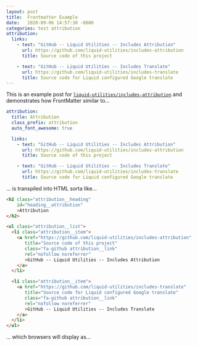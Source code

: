 ```yaml
---
layout: post
title:  Frontmatter Example
date:   2020-09-06 14:57:30 -0800
categories: test attribution
attribution:
  links:
    - text: "GitHub -- Liquid Utilities -- Includes Attribution"
      url: https://github.com/liquid-utilities/includes-attribution
      title: Source code of this project

    - text: "GitHub -- Liquid Utilities -- Includes Translate"
      url: https://github.com/liquid-utilities/includes-translate
      title: Source code for Liquid configured Google translate
---
```




This is an example post for [`liquid-utilities/includes-attribution`](https://github.com/liquid-utilities/includes-attribution) and demonstrates how FrontMatter similar to...


```yaml
attribution:
  title: Attribution
  class_prefix: attribution
  auto_font_awesome: true

  links:
    - text: "GitHub -- Liquid Utilities -- Includes Attribution"
      url: https://github.com/liquid-utilities/includes-attribution
      title: Source code of this project

    - text: "GitHub -- Liquid Utilities -- Includes Translate"
      url: https://github.com/liquid-utilities/includes-translate
      title: Source code for Liquid configured Google translate
```

... is transpiled into HTML sorta like...


```html
<h2 class="attribution__heading"
    id="heading__attribution"
    >Attribution
</h2>

<ul class="attribution__list">
  <li class="attribution__item">
    <a href="https://github.com/liquid-utilities/includes-attribution"
       title="Source code of this project"
       class="fa-github attribution__link"
       rel="nofollow noreferrer"
       >GitHub -- Liquid Utilities -- Includes Attribution
    </a>
  </li>

  <li class="attribution__item">
    <a href="https://github.com/liquid-utilities/includes-translate"
       title="Source code for Liquid configured Google translate"
       class="fa-github attribution__link"
       rel="nofollow noreferrer"
       >GitHub -- Liquid Utilities -- Includes Translate
    </a>
  </li>
</ul>
```


... which browsers will display as...


